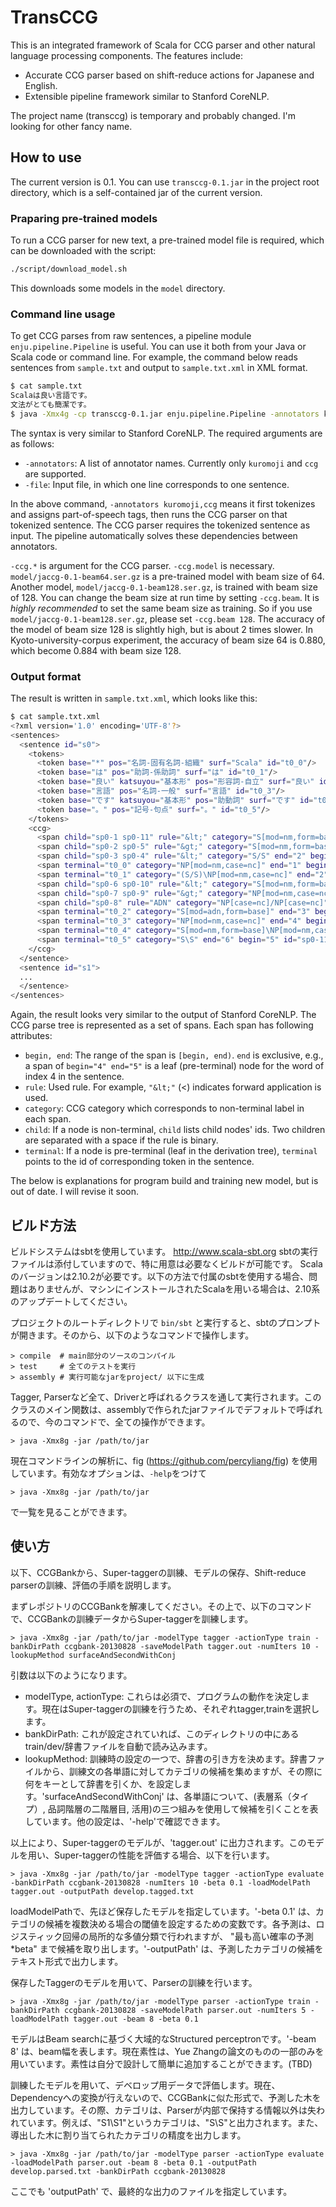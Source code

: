 # TransCCG

This is an integrated framework of Scala for CCG parser and other natural language processing components. The features include:

- Accurate CCG parser based on shift-reduce actions for Japanese and English.
- Extensible pipeline framework similar to Stanford CoreNLP.

The project name (transccg) is temporary and probably changed. I'm looking for other fancy name.

## How to use

The current version is 0.1. You can use `transccg-0.1.jar` in the project root directory, which is a self-contained jar of the current version.

### Praparing pre-trained models

To run a CCG parser for new text, a pre-trained model file is required, which can be downloaded with the script:

```bash
./script/download_model.sh
```

This downloads some models in the `model` directory.

### Command line usage

To get CCG parses from raw sentences, a pipeline module `enju.pipeline.Pipeline` is useful. You can use it both from your Java or Scala code or command line. For example, the command below reads sentences from `sample.txt` and output to `sample.txt.xml` in XML format.

```bash
$ cat sample.txt
Scalaは良い言語です。
文法がとても簡潔です。
$ java -Xmx4g -cp transccg-0.1.jar enju.pipeline.Pipeline -annotators kuromoji,ccg -file sample.txt -ccg.model model/jaccg-0.1-beam64.ser.gz -ccg.beam 64
```

The syntax is very similar to Stanford CoreNLP. The required arguments are as follows:

  * `-annotators`: A list of annotator names. Currently only `kuromoji` and `ccg` are supported.
  * `-file`: Input file, in which one line corresponds to one sentence.

In the above command, `-annotators kuromoji,ccg` means it first tokenizes and assigns part-of-speech tags, then runs the CCG parser on that tokenized sentence. The CCG parser requires the tokenized sentence as input. The pipeline automatically solves these dependencies between annotators.

`-ccg.*` is argument for the CCG parser. `-ccg.model` is necessary. `model/jaccg-0.1-beam64.ser.gz` is a pre-trained model with beam size of 64. Another model, `model/jaccg-0.1-beam128.ser.gz`, is trained with beam size of 128. You can change the beam size at run time by setting `-ccg.beam`. It is *highly recommended* to set the same beam size as training. So if you use `model/jaccg-0.1-beam128.ser.gz`, please set `-ccg.beam 128`. The accuracy of the model of beam size 128 is slightly high, but is about 2 times slower. In Kyoto-university-corpus experiment, the accuracy of beam size 64 is 0.880, which become 0.884 with beam size 128.

### Output format

The result is written in `sample.txt.xml`, which looks like this:

```bash
$ cat sample.txt.xml
<?xml version='1.0' encoding='UTF-8'?>
<sentences>
  <sentence id="s0">
    <tokens>
      <token base="*" pos="名詞-固有名詞-組織" surf="Scala" id="t0_0"/>
      <token base="は" pos="助詞-係助詞" surf="は" id="t0_1"/>
      <token base="良い" katsuyou="基本形" pos="形容詞-自立" surf="良い" id="t0_2"/>
      <token base="言語" pos="名詞-一般" surf="言語" id="t0_3"/>
      <token base="です" katsuyou="基本形" pos="助動詞" surf="です" id="t0_4"/>
      <token base="。" pos="記号-句点" surf="。" id="t0_5"/>
    </tokens>
    <ccg>
      <span child="sp0-1 sp0-11" rule="&lt;" category="S[mod=nm,form=base]" end="6" begin="0" id="sp0-0"/>
      <span child="sp0-2 sp0-5" rule="&gt;" category="S[mod=nm,form=base]" end="5" begin="0" id="sp0-1"/>
      <span child="sp0-3 sp0-4" rule="&lt;" category="S/S" end="2" begin="0" id="sp0-2"/>
      <span terminal="t0_0" category="NP[mod=nm,case=nc]" end="1" begin="0" id="sp0-3"/>
      <span terminal="t0_1" category="(S/S)\NP[mod=nm,case=nc]" end="2" begin="1" id="sp0-4"/>
      <span child="sp0-6 sp0-10" rule="&lt;" category="S[mod=nm,form=base]" end="5" begin="2" id="sp0-5"/>
      <span child="sp0-7 sp0-9" rule="&gt;" category="NP[mod=nm,case=nc]" end="4" begin="2" id="sp0-6"/>
      <span child="sp0-8" rule="ADN" category="NP[case=nc]/NP[case=nc]" end="3" begin="2" id="sp0-7"/>
      <span terminal="t0_2" category="S[mod=adn,form=base]" end="3" begin="2" id="sp0-8"/>
      <span terminal="t0_3" category="NP[mod=nm,case=nc]" end="4" begin="3" id="sp0-9"/>
      <span terminal="t0_4" category="S[mod=nm,form=base]\NP[mod=nm,case=nc]" end="5" begin="4" id="sp0-10"/>
      <span terminal="t0_5" category="S\S" end="6" begin="5" id="sp0-11"/>
    </ccg>
  </sentence>
  <sentence id="s1">
  ...
  </sentence>
</sentences>
```

Again, the result looks very similar to the output of Stanford CoreNLP. The CCG parse tree is represented as a set of spans. Each span has following attributes:

  * `begin, end`: The range of the span is `[begin, end)`. `end` is exclusive, e.g., a span of `begin="4" end="5"` is a leaf (pre-terminal) node for the word of index 4 in the sentence.
  * `rule`: Used rule. For example, `"&lt;"` (<) indicates forward application is used.
  * `category`: CCG category which corresponds to non-terminal label in each span.
  * `child`: If a node is non-terminal, `child` lists child nodes' ids. Two children are separated with a space if the rule is binary.
  * `terminal`: If a node is pre-terminal (leaf in the derivation tree), `terminal` points to the id of corresponding token in the sentence.


The below is explanations for program build and training new model, but is out of date. I will revise it soon.

ビルド方法
-----

ビルドシステムはsbtを使用しています。
http://www.scala-sbt.org
sbtの実行ファイルは添付していますので、特に用意は必要なくビルドが可能です。
Scalaのバージョンは2.10.2が必要です。以下の方法で付属のsbtを使用する場合、問題はありませんが、マシンにインストールされたScalaを用いる場合は、2.10系のアップデートしてください。

プロジェクトのルートディレクトリで `bin/sbt` と実行すると、sbtのプロンプトが開きます。そのから、以下のようなコマンドで操作します。

    > compile  # main部分のソースのコンパイル
    > test     # 全てのテストを実行
    > assembly # 実行可能なjarをproject/ 以下に生成

Tagger, Parserなど全て、Driverと呼ばれるクラスを通して実行されます。このクラスのメイン関数は、assemblyで作られたjarファイルでデフォルトで呼ばれるので、今のコマンドで、全ての操作ができます。

    > java -Xmx8g -jar /path/to/jar

現在コマンドラインの解析に、fig (https://github.com/percyliang/fig) を使用しています。有効なオプションは、`-help`をつけて

    > java -Xmx8g -jar /path/to/jar

で一覧を見ることができます。

使い方
-----

以下、CCGBankから、Super-taggerの訓練、モデルの保存、Shift-reduce parserの訓練、評価の手順を説明します。

まずレポジトリのCCGBankを解凍してください。その上で、以下のコマンドで、CCGBankの訓練データからSuper-taggerを訓練します。

    > java -Xmx8g -jar /path/to/jar -modelType tagger -actionType train -bankDirPath ccgbank-20130828 -saveModelPath tagger.out -numIters 10 -lookupMethod surfaceAndSecondWithConj

引数は以下のようになります。

 - modelType, actionType: これらは必須で、プログラムの動作を決定します。現在はSuper-taggerの訓練を行うため、それぞれtagger,trainを選択します。
 - bankDirPath: これが設定されていれば、このディレクトリの中にあるtrain/dev/辞書ファイルを自動で読み込みます。
 - lookupMethod: 訓練時の設定の一つで、辞書の引き方を決めます。辞書ファイルから、訓練文の各単語に対してカテゴリの候補を集めますが、その際に何をキーとして辞書を引くか、を設定します。'surfaceAndSecondWithConj' は、各単語について、(表層系（タイプ）, 品詞階層の二階層目, 活用)の三つ組みを使用して候補を引くことを表しています。他の設定は、'-help'で確認できます。

以上により、Super-taggerのモデルが、'tagger.out' に出力されます。このモデルを用い、Super-taggerの性能を評価する場合、以下を行います。

    > java -Xmx8g -jar /path/to/jar -modelType tagger -actionType evaluate -bankDirPath ccgbank-20130828 -numIters 10 -beta 0.1 -loadModelPath tagger.out -outputPath develop.tagged.txt

loadModelPathで、先ほど保存したモデルを指定しています。'-beta 0.1' は、カテゴリの候補を複数決める場合の閾値を設定するための変数です。各予測は、ロジスティック回帰の局所的な多値分類で行われますが、 "最も高い確率の予測*beta" まで候補を取り出します。'-outputPath' は、予測したカテゴリの候補をテキスト形式で出力します。

保存したTaggerのモデルを用いて、Parserの訓練を行います。

    > java -Xmx8g -jar /path/to/jar -modelType parser -actionType train -bankDirPath ccgbank-20130828 -saveModelPath parser.out -numIters 5 -loadModelPath tagger.out -beam 8 -beta 0.1

モデルはBeam searchに基づく大域的なStructured perceptronです。'-beam 8' は、beam幅を表します。現在素性は、Yue Zhangの論文のものの一部のみを用いています。素性は自分で設計して簡単に追加することができます。(TBD)

訓練したモデルを用いて、デベロップ用データで評価します。現在、Dependencyへの変換が行えないので、CCGBankに似た形式で、予測した木を出力しています。その際、カテゴリは、Parserが内部で保持する情報以外は失われています。例えば、"S1\S1"というカテゴリは、"S\S"と出力されます。また、導出した木に割り当てられたカテゴリの精度を出力します。

    > java -Xmx8g -jar /path/to/jar -modelType parser -actionType evaluate -loadModelPath parser.out -beam 8 -beta 0.1 -outputPath develop.parsed.txt -bankDirPath ccgbank-20130828

ここでも 'outputPath' で、最終的な出力のファイルを指定しています。
